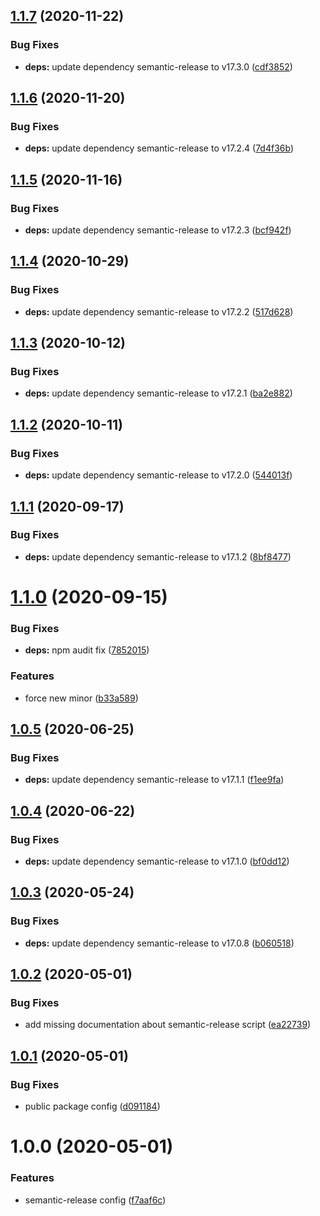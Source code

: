 ## [1.1.7](https://github.com/arbetsmyra/semantic-release-config/compare/v1.1.6...v1.1.7) (2020-11-22)


### Bug Fixes

* **deps:** update dependency semantic-release to v17.3.0 ([cdf3852](https://github.com/arbetsmyra/semantic-release-config/commit/cdf3852959a82265bc2d782c5994daa10c7f4b06))

## [1.1.6](https://github.com/arbetsmyra/semantic-release-config/compare/v1.1.5...v1.1.6) (2020-11-20)


### Bug Fixes

* **deps:** update dependency semantic-release to v17.2.4 ([7d4f36b](https://github.com/arbetsmyra/semantic-release-config/commit/7d4f36bc406aa5558e3f05cb1751ad9e80738069))

## [1.1.5](https://github.com/arbetsmyra/semantic-release-config/compare/v1.1.4...v1.1.5) (2020-11-16)


### Bug Fixes

* **deps:** update dependency semantic-release to v17.2.3 ([bcf942f](https://github.com/arbetsmyra/semantic-release-config/commit/bcf942fa9744ed0fc6b4bbacb903313634965bc4))

## [1.1.4](https://github.com/arbetsmyra/semantic-release-config/compare/v1.1.3...v1.1.4) (2020-10-29)


### Bug Fixes

* **deps:** update dependency semantic-release to v17.2.2 ([517d628](https://github.com/arbetsmyra/semantic-release-config/commit/517d628b41a49bd36a2a4347d69439081e493bca))

## [1.1.3](https://github.com/arbetsmyra/semantic-release-config/compare/v1.1.2...v1.1.3) (2020-10-12)


### Bug Fixes

* **deps:** update dependency semantic-release to v17.2.1 ([ba2e882](https://github.com/arbetsmyra/semantic-release-config/commit/ba2e882a9c2f3a52ffcd6cddedda20faa9a50d1c))

## [1.1.2](https://github.com/arbetsmyra/semantic-release-config/compare/v1.1.1...v1.1.2) (2020-10-11)


### Bug Fixes

* **deps:** update dependency semantic-release to v17.2.0 ([544013f](https://github.com/arbetsmyra/semantic-release-config/commit/544013f35634d8a9cdb72734fac19947cd3515a2))

## [1.1.1](https://github.com/arbetsmyra/semantic-release-config/compare/v1.1.0...v1.1.1) (2020-09-17)


### Bug Fixes

* **deps:** update dependency semantic-release to v17.1.2 ([8bf8477](https://github.com/arbetsmyra/semantic-release-config/commit/8bf8477a72697d541ff93083342ca2dcfdafc200))

# [1.1.0](https://github.com/arbetsmyra/semantic-release-config/compare/v1.0.5...v1.1.0) (2020-09-15)


### Bug Fixes

* **deps:** npm audit fix ([7852015](https://github.com/arbetsmyra/semantic-release-config/commit/7852015be60a9fb2c4cd4ade2882d7cbcbb94098))


### Features

* force new minor ([b33a589](https://github.com/arbetsmyra/semantic-release-config/commit/b33a589b6578feb986620332d29e9263b76afadd))

## [1.0.5](https://github.com/arbetsmyra/semantic-release-config/compare/v1.0.4...v1.0.5) (2020-06-25)


### Bug Fixes

* **deps:** update dependency semantic-release to v17.1.1 ([f1ee9fa](https://github.com/arbetsmyra/semantic-release-config/commit/f1ee9fafca0ccde01da0789b5d26478d598e1bd8))

## [1.0.4](https://github.com/arbetsmyra/semantic-release-config/compare/v1.0.3...v1.0.4) (2020-06-22)


### Bug Fixes

* **deps:** update dependency semantic-release to v17.1.0 ([bf0dd12](https://github.com/arbetsmyra/semantic-release-config/commit/bf0dd120224fcad86135511fed5de00311632444))

## [1.0.3](https://github.com/arbetsmyra/semantic-release-config/compare/v1.0.2...v1.0.3) (2020-05-24)


### Bug Fixes

* **deps:** update dependency semantic-release to v17.0.8 ([b060518](https://github.com/arbetsmyra/semantic-release-config/commit/b0605183a0883822645b155060af91d7188fe734))

## [1.0.2](https://github.com/arbetsmyra/semantic-release-config/compare/v1.0.1...v1.0.2) (2020-05-01)


### Bug Fixes

* add missing documentation about semantic-release script ([ea22739](https://github.com/arbetsmyra/semantic-release-config/commit/ea227397ba67daf7b034eb0c3f7cf69b0a1ed083))

## [1.0.1](https://github.com/arbetsmyra/semantic-release-config/compare/v1.0.0...v1.0.1) (2020-05-01)


### Bug Fixes

* public package config ([d091184](https://github.com/arbetsmyra/semantic-release-config/commit/d0911842719bb194bd8cf41f0fee066bfee0eee0))

# 1.0.0 (2020-05-01)


### Features

* semantic-release config ([f7aaf6c](https://github.com/arbetsmyra/semantic-release-config/commit/f7aaf6ce3e12fb9d83b2c2e362793a765395c4c5))
